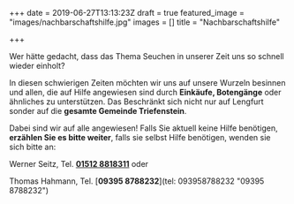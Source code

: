 +++
date = 2019-06-27T13:13:23Z
draft = true
featured_image = "images/nachbarschaftshilfe.jpg"
images = []
title = "Nachbarschaftshilfe"

+++

Wer hätte gedacht, dass das Thema Seuchen in unserer Zeit uns so schnell wieder einholt?

In diesen schwierigen Zeiten möchten wir uns auf unsere Wurzeln besinnen und allen, die auf Hilfe angewiesen sind durch **Einkäufe, Botengänge** oder ähnliches zu unterstützen. Das Beschränkt sich nicht nur auf Lengfurt sonder auf die **gesamte Gemeinde Triefenstein**.

Dabei sind wir auf alle angewiesen! Falls Sie aktuell keine Hilfe benötigen, **erzählen Sie es bitte weiter**, falls sie selbst Hilfe benötigen, wenden sie sich bitte an:

Werner Seitz, Tel. [**01512 8818311**](tel:015128818311 "01512 8818311") oder

Thomas Hahmann, Tel. [**09395 8788232**](tel: 093958788232 "09395 8788232")